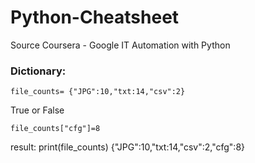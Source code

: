 # Python-Cheatsheet
Source Coursera - Google IT Automation with Python 


### Dictionary:
```
file_counts= {"JPG":10,"txt:14,"csv":2}
```
True or False
```
file_counts["cfg"]=8
```
result: print(file_counts)
{"JPG":10,"txt:14,"csv":2,"cfg":8}

